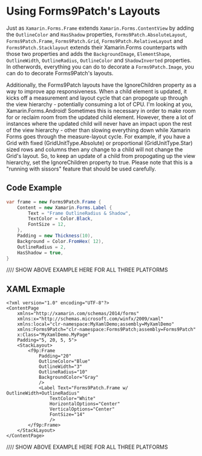 # Using Forms9Patch's Layouts

Just as `Xamarin.Forms.Frame` extends `Xamarin.Forms.ContentView` by adding the `OutlineColor` and `HasShadow` properties, `Forms9Patch.AbsoluteLayout`, `Forms9Patch.Frame`, `Forms9Patch.Grid`, `Forms9Patch.RelativeLayout` 
and `Forms9Patch.Stacklayout` extends their Xamarin.Forms counterparts with those two properties and adds the `BackgroundImage`, `ElementShape`, `OutlineWidth`, `OutlineRadius`, `OutlineColor` and `ShadowInverted` properties.  
In otherwords, everything you can do to decorate a `Forms9Patch.Image`, you can do to decorate Forms9Patch's layouts.

Additionally, the Forms9Patch layouts have the IgnoreChildren property as a way to improve app responsiveness.  When a child element is updated, it kicks off a measurement and layout cycle that can propogate up through the 
view hierarchy - potentially consuming a lot of CPU.  I'm looking at you, Xamarin.Forms.Android!  Sometimes this is necessary in order to make room for or reclaim room from the updated child element.  However, there a lot of 
instances where the updated child will never have an impact upon the rest of the view hierarchy - other than slowing everything down while Xamarin Forms goes through the measure-layout cycle.  For example, if you have a Grid 
with fixed (GridUnitType.Absolute) or proportional (GridUnitType.Star) sized rows and columns then any change to a child will not change the Grid's layout.  So, to keep an update of a child from propogating up the view hierarchy, 
set the IgnoreChildren property to true.  Please note that this is a "running with sissors" feature that should be used carefully.

## Code Example

```csharp
var frame = new Forms9Patch.Frame {
    Content = new Xamarin.Forms.Label {
        Text = "Frame OutlineRadius & Shadow",
        TextColor = Color.Black,
        FontSize = 12,
    },
    Padding = new Thickness(10),
    Background = Color.FromHex( 12),
    OutlineRadius = 2,
    HasShadow = true,
}
```

////  SHOW ABOVE EXAMPLE HERE FOR ALL THREE PLATFORMS

## XAML Exmaple

```xaml
<?xml version="1.0" encoding="UTF-8"?>
<ContentPage
    xmlns="http://xamarin.com/schemas/2014/forms"
    xmlns:x="http://schemas.microsoft.com/winfx/2009/xaml"
    xmlns:local="clr-namespace:MyXamlDemo;assembly=MyXamlDemo"
    xmlns:Forms9Patch="clr-namespace:Forms9Patch;assembly=Forms9Patch"
    x:Class="MyXamlDemo.MyPage"
    Padding="5, 20, 5, 5">
    <StackLayout>
        <f9p:Frame
            Padding="20"
            OutlineColor="Blue"
            OutlineWidth="3"
            OutlineRadius="10"
            BackgroundColor="Gray"
            />
            <Label Text="Forms9Patch.Frame w/ OutlineWidth+OutlineRadius"
                TextColor="White"
                HorizontalOptions="Center"
                VerticalOptions="Center"
                FontSize="14"
                />
        </f9p:Frame>
    </StackLayout>
</ContentPage>
```
////  SHOW ABOVE EXAMPLE HERE FOR ALL THREE PLATFORMS

